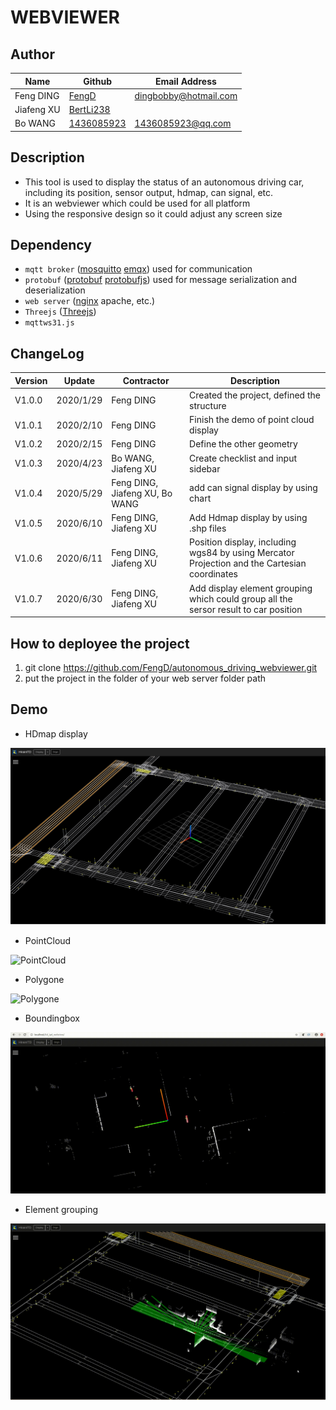 # WEBVIEWER

## Author
| Name | Github | Email Address |
| ------- | ------ |   ----   |
| Feng DING  | [FengD](https://github.com/FengD) | dingbobby@hotmail.com|
| Jiafeng XU  | [BertLi238](https://github.com/BertLi238) | |
| Bo WANG  | [1436085923](https://github.com/1436085923)  | 1436085923@qq.com|


## Description
- This tool is used to display the status of an autonomous driving car, including its position, sensor output, hdmap, can signal, etc.
- It is an webviewer which could be used for all platform
- Using the responsive design so it could adjust any screen size

## Dependency
- `mqtt broker` ([mosquitto](https://github.com/eclipse/mosquitto) [emqx](https://github.com/emqx/emqx)) used for communication
- `protobuf` ([protobuf](https://github.com/protocolbuffers/protobuf) [protobufjs](https://github.com/protobufjs/protobuf.js)) used for message serialization and deserialization
- `web server` ([nginx](http://nginx.org/) apache, etc.)
- `Threejs` ([Threejs](https://threejs.org/))
- `mqttws31.js`

## ChangeLog

| Version | Update | Contractor | Description |
| ------- | ------ |   ----   |   --------  |
| V1.0.0  | 2020/1/29   |  Feng DING| Created the project, defined the structure  |
| V1.0.1  | 2020/2/10   |  Feng DING| Finish the demo of point cloud display  |
| V1.0.2  | 2020/2/15   |  Feng DING| Define the other geometry |
| V1.0.3  | 2020/4/23   |  Bo WANG, Jiafeng XU| Create checklist and input sidebar |
| V1.0.4  | 2020/5/29   |  Feng DING, Jiafeng XU, Bo WANG| add can signal display by using chart |
| V1.0.5  | 2020/6/10   |  Feng DING, Jiafeng XU| Add Hdmap display by using .shp files |
| V1.0.6  | 2020/6/11   |  Feng DING, Jiafeng XU| Position display, including wgs84 by using Mercator Projection and the Cartesian coordinates |
| V1.0.7  | 2020/6/30   |  Feng DING, Jiafeng XU| Add display element grouping which could group all the sersor result to car position |

## How to deployee the project
1. git clone https://github.com/FengD/autonomous_driving_webviewer.git
2. put the project in the folder of your web server folder path

## Demo
- HDmap display

![HDMap](images/hdmap.png)

- PointCloud

![PointCloud](images/cloud.gif)

- Polygone

![Polygone](images/fs.gif)

- Boundingbox

![Boudingbox](images/bbox.gif)

- Element grouping

![Grouping](images/hdmap.gif)
